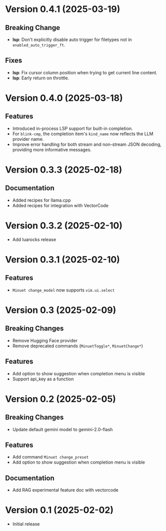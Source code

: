 # Version 0.4.1 (2025-03-19)

## Breaking Change

- **lsp**: Don't explicitly disable auto trigger for filetypes not in `enabled_auto_trigger_ft`.

## Fixes

- **lsp**: Fix cursor column position when trying to get current line content.
- **lsp**: Early return on throttle.

# Version 0.4.0 (2025-03-18)

## Features

- Introduced in-process LSP support for built-in completion.
- For `blink-cmp`, the completion item's `kind_name` now reflects the LLM provider name.
- Improve error handling for both stream and non-stream JSON decoding, providing more informative messages.

# Version 0.3.3 (2025-02-18)

## Documentation

- Added recipes for llama.cpp
- Added recipes for integration with VectorCode

# Version 0.3.2 (2025-02-10)

- Add luarocks release

# Version 0.3.1 (2025-02-10)

## Features

- `Minuet change_model` now supports `vim.ui.select`

# Version 0.3 (2025-02-09)

## Breaking Changes

- Remove Hugging Face provider
- Remove deprecated commands (`MinuetToggle*`, `MinuetChange*`)

## Features

- Add option to show suggestion when completion menu is visible
- Support api_key as a function

# Version 0.2 (2025-02-05)

## Breaking Changes

- Update default gemini model to gemini-2.0-flash

## Features

- Add command `Minuet change_preset`
- Add option to show suggestion when completion menu is visible

## Documentation

- Add RAG experimental feature doc with vectorcode

# Version 0.1 (2025-02-02)

- Initial release
